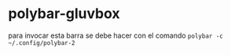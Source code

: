 # polybar-gluvbox

para invocar esta barra se debe hacer con el comando <code>polybar -c ~/.config/polybar-2</code>
